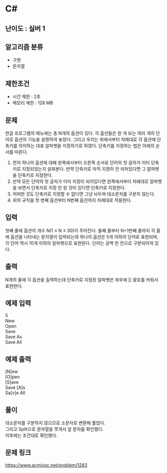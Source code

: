 # C#

## 난이도 : 실버 1

## 알고리즘 분류
  - 구현
  - 문자열

## 제한조건
  - 시간 제한 : 2초
  - 메모리 제한 : 128 MB

## 문제
한글 프로그램의 메뉴에는 총 N개의 옵션이 있다. 각 옵션들은 한 개 또는 여러 개의 단어로 옵션의 기능을 설명하여 놓았다. 그리고 우리는 위에서부터 차례대로 각 옵션에 단축키를 의미하는 대표 알파벳을 지정하기로 하였다. 단축키를 지정하는 법은 아래의 순서를 따른다.<br/>

  1. 먼저 하나의 옵션에 대해 왼쪽에서부터 오른쪽 순서로 단어의 첫 글자가 이미 단축키로 지정되었는지 살펴본다. 만약 단축키로 아직 지정이 안 되어있다면 그 알파벳을 단축키로 지정한다.
  2. 만약 모든 단어의 첫 글자가 이미 지정이 되어있다면 왼쪽에서부터 차례대로 알파벳을 보면서 단축키로 지정 안 된 것이 있다면 단축키로 지정한다.
  3. 어떠한 것도 단축키로 지정할 수 없다면 그냥 놔두며 대소문자를 구분치 않는다.
  4. 위의 규칙을 첫 번째 옵션부터 N번째 옵션까지 차례대로 적용한다.


## 입력
첫째 줄에 옵션의 개수 N(1 ≤ N ≤ 30)이 주어진다. 둘째 줄부터 N+1번째 줄까지 각 줄에 옵션을 나타내는 문자열이 입력되는데 하나의 옵션은 5개 이하의 단어로 표현되며, 각 단어 역시 10개 이하의 알파벳으로 표현된다. 단어는 공백 한 칸으로 구분되어져 있다.<br/>


## 출력
N개의 줄에 각 옵션을 출력하는데 단축키로 지정된 알파벳은 좌우에 [] 괄호를 씌워서 표현한다.<br/>


## 예제 입력
5<br/>
New<br/>
Open<br/>
Save<br/>
Save As<br/>
Save All<br/>

## 예제 출력
[N]ew<br/>
[O]pen<br/>
[S]ave<br/>
Save [A]s<br/>
Sa[v]e All<br/>


## 풀이
대소문자를 구분하지 않으므로 소문자로 변환해 풀었다.<br/>
그리고 Split으로 문자열을 쪼개서 앞 문자를 확인했다.<br/>
이후에는 조건대로 확인했다.<br/>


## 문제 링크
https://www.acmicpc.net/problem/1283